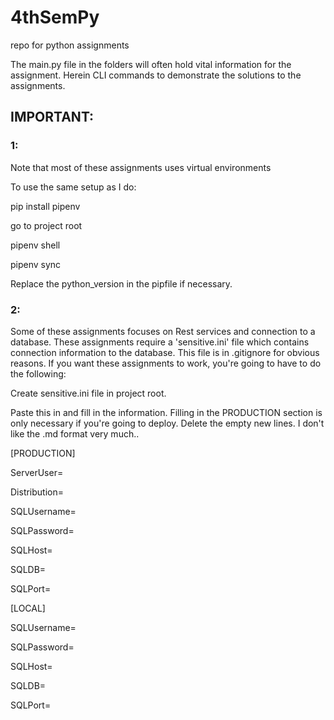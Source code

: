 # 4thSemPy
repo for python assignments

The main.py file in the folders will often hold vital information for the assignment.
Herein CLI commands to demonstrate the solutions to the assignments.

## IMPORTANT:

### 1:

Note that most of these assignments uses virtual environments

To use the same setup as I do:

pip install pipenv

go to project root

pipenv shell

pipenv sync

Replace the python_version in the pipfile if necessary.

### 2:

Some of these assignments focuses on Rest services and connection to a database. 
These assignments require a 'sensitive.ini' file which contains connection information to the database.
This file is in .gitignore for obvious reasons.
If you want these assignments to work, you're going to have to do the following:

Create sensitive.ini file in project root.

Paste this in and fill in the information. 
Filling in the PRODUCTION section is only necessary if you're going to deploy.
Delete the empty new lines. I don't like the .md format very much..

[PRODUCTION]

ServerUser=

Distribution=

SQLUsername=

SQLPassword=

SQLHost=

SQLDB=

SQLPort=

[LOCAL]

SQLUsername=

SQLPassword=

SQLHost=

SQLDB=

SQLPort=





